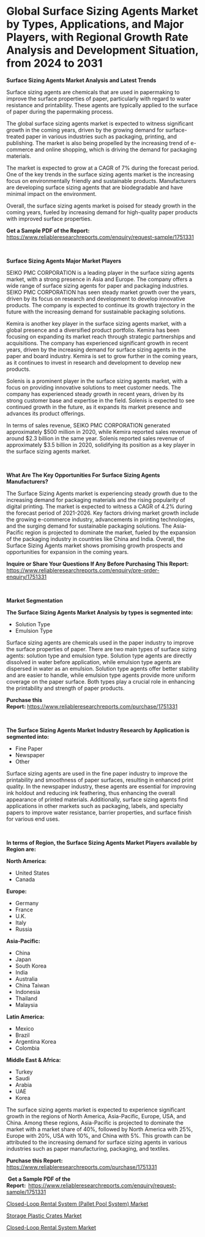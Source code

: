 <p><h1>Global Surface Sizing Agents Market by Types, Applications, and Major Players, with Regional Growth Rate Analysis and Development Situation, from 2024 to 2031</h1></p><p><strong>Surface Sizing Agents Market Analysis and Latest Trends</strong></p>
<p><p>Surface sizing agents are chemicals that are used in papermaking to improve the surface properties of paper, particularly with regard to water resistance and printability. These agents are typically applied to the surface of paper during the papermaking process.</p><p>The global surface sizing agents market is expected to witness significant growth in the coming years, driven by the growing demand for surface-treated paper in various industries such as packaging, printing, and publishing. The market is also being propelled by the increasing trend of e-commerce and online shopping, which is driving the demand for packaging materials.</p><p>The market is expected to grow at a CAGR of 7% during the forecast period. One of the key trends in the surface sizing agents market is the increasing focus on environmentally friendly and sustainable products. Manufacturers are developing surface sizing agents that are biodegradable and have minimal impact on the environment.</p><p>Overall, the surface sizing agents market is poised for steady growth in the coming years, fueled by increasing demand for high-quality paper products with improved surface properties.</p></p>
<p><strong>Get a Sample PDF of the Report:&nbsp;</strong> <a href="https://www.reliableresearchreports.com/enquiry/request-sample/1751331">https://www.reliableresearchreports.com/enquiry/request-sample/1751331</a></p>
<p>&nbsp;</p>
<p><strong>Surface Sizing Agents Major Market Players</strong></p>
<p><p>SEIKO PMC CORPORATION is a leading player in the surface sizing agents market, with a strong presence in Asia and Europe. The company offers a wide range of surface sizing agents for paper and packaging industries. SEIKO PMC CORPORATION has seen steady market growth over the years, driven by its focus on research and development to develop innovative products. The company is expected to continue its growth trajectory in the future with the increasing demand for sustainable packaging solutions.</p><p>Kemira is another key player in the surface sizing agents market, with a global presence and a diversified product portfolio. Kemira has been focusing on expanding its market reach through strategic partnerships and acquisitions. The company has experienced significant growth in recent years, driven by the increasing demand for surface sizing agents in the paper and board industry. Kemira is set to grow further in the coming years, as it continues to invest in research and development to develop new products.</p><p>Solenis is a prominent player in the surface sizing agents market, with a focus on providing innovative solutions to meet customer needs. The company has experienced steady growth in recent years, driven by its strong customer base and expertise in the field. Solenis is expected to see continued growth in the future, as it expands its market presence and advances its product offerings.</p><p>In terms of sales revenue, SEIKO PMC CORPORATION generated approximately $500 million in 2020, while Kemira reported sales revenue of around $2.3 billion in the same year. Solenis reported sales revenue of approximately $3.5 billion in 2020, solidifying its position as a key player in the surface sizing agents market.</p></p>
<p>&nbsp;</p>
<p><strong>What Are The Key Opportunities For Surface Sizing Agents Manufacturers?</strong></p>
<p><p>The Surface Sizing Agents market is experiencing steady growth due to the increasing demand for packaging materials and the rising popularity of digital printing. The market is expected to witness a CAGR of 4.2% during the forecast period of 2021-2026. Key factors driving market growth include the growing e-commerce industry, advancements in printing technologies, and the surging demand for sustainable packaging solutions. The Asia-Pacific region is projected to dominate the market, fueled by the expansion of the packaging industry in countries like China and India. Overall, the Surface Sizing Agents market shows promising growth prospects and opportunities for expansion in the coming years.</p></p>
<p><strong>Inquire or Share Your Questions If Any Before Purchasing This Report:</strong> <a href="https://www.reliableresearchreports.com/enquiry/pre-order-enquiry/1751331">https://www.reliableresearchreports.com/enquiry/pre-order-enquiry/1751331</a></p>
<p>&nbsp;</p>
<p><strong>Market Segmentation</strong></p>
<p><strong>The Surface Sizing Agents Market Analysis by types is segmented into:</strong></p>
<p><ul><li>Solution Type</li><li>Emulsion Type</li></ul></p>
<p><p>Surface sizing agents are chemicals used in the paper industry to improve the surface properties of paper. There are two main types of surface sizing agents: solution type and emulsion type. Solution type agents are directly dissolved in water before application, while emulsion type agents are dispersed in water as an emulsion. Solution type agents offer better stability and are easier to handle, while emulsion type agents provide more uniform coverage on the paper surface. Both types play a crucial role in enhancing the printability and strength of paper products.</p></p>
<p><strong>Purchase this Report:&nbsp;</strong><a href="https://www.reliableresearchreports.com/purchase/1751331">https://www.reliableresearchreports.com/purchase/1751331</a></p>
<p>&nbsp;</p>
<p><strong>The Surface Sizing Agents Market Industry Research by Application is segmented into:</strong></p>
<p><ul><li>Fine Paper</li><li>Newspaper</li><li>Other</li></ul></p>
<p><p>Surface sizing agents are used in the fine paper industry to improve the printability and smoothness of paper surfaces, resulting in enhanced print quality. In the newspaper industry, these agents are essential for improving ink holdout and reducing ink feathering, thus enhancing the overall appearance of printed materials. Additionally, surface sizing agents find applications in other markets such as packaging, labels, and specialty papers to improve water resistance, barrier properties, and surface finish for various end uses.</p></p>
<p>&nbsp;</p>
<p><strong>In terms of Region, the Surface Sizing Agents Market Players available by Region are:</strong></p>
<p>
    <p> <strong> North America: </strong>
        <ul>
            <li>United States</li>
            <li>Canada</li>
        </ul>
        </p> 
    <p> <strong> Europe: </strong>
        <ul>
            <li>Germany</li>
            <li>France</li>
            <li>U.K.</li>
            <li>Italy</li>
            <li>Russia</li>
        </ul>
        </p> 
    <p> <strong> Asia-Pacific: </strong>
        <ul>
            <li>China</li>
            <li>Japan</li>
            <li>South Korea</li>
            <li>India</li>
            <li>Australia</li>
            <li>China Taiwan</li>
            <li>Indonesia</li>
            <li>Thailand</li>
            <li>Malaysia</li>
        </ul>
        </p> 
    <p> <strong> Latin America: </strong>
        <ul>
            <li>Mexico</li>
            <li>Brazil</li>
            <li>Argentina Korea</li>
            <li>Colombia</li>
        </ul>
        </p> 
    <p> <strong> Middle East & Africa: </strong>
        <ul>
            <li>Turkey</li>
            <li>Saudi</li>
            <li>Arabia</li>
            <li>UAE</li>
            <li>Korea</li>
        </ul>
    </p>
    </p>
<p><p>The surface sizing agents market is expected to experience significant growth in the regions of North America, Asia-Pacific, Europe, USA, and China. Among these regions, Asia-Pacific is projected to dominate the market with a market share of 40%, followed by North America with 25%, Europe with 20%, USA with 10%, and China with 5%. This growth can be attributed to the increasing demand for surface sizing agents in various industries such as paper manufacturing, packaging, and textiles.</p></p>
<p><strong>Purchase this Report: </strong><a href="https://www.reliableresearchreports.com/purchase/1751331">https://www.reliableresearchreports.com/purchase/1751331</a></p>
<p>&nbsp;<strong>Get a Sample PDF of the Report:&nbsp;&nbsp;</strong><a href="https://www.reliableresearchreports.com/enquiry/request-sample/1751331">https://www.reliableresearchreports.com/enquiry/request-sample/1751331</a></p>
<p><strong></strong></p>
<p><p><a href="https://view.publitas.com/reportprime-1/closed-loop-rental-system-pallet-pool-system-market-size-market-trends-and-growth-outlook-forecasted-for-period-from-2023-to-2030/">Closed-Loop Rental System (Pallet Pool System) Market</a></p><p><a href="https://view.publitas.com/reportprime-1/storage-plastic-crates-market-challenges-opportunities-and-growth-drivers-and-major-market-players-forecasted-for-period-from-2023-2030/">Storage Plastic Crates Market</a></p><p><a href="https://view.publitas.com/reportprime-1/closed-loop-rental-system-market-size-growth-outlook-from-2023-to-2030-projecting-at-markets-trends-analysis-by-application-regional-outlook-and-revenue/">Closed-Loop Rental System Market</a></p></p>